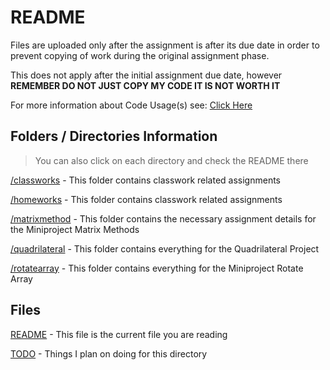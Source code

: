 # README

Files are uploaded only after the assignment is after its due date in order to prevent copying of work during the original assignment phase.

This does not apply after the initial assignment due date, however **REMEMBER DO NOT JUST COPY MY CODE IT IS NOT WORTH IT**

For more information about Code Usage(s) see: [Click Here](../LICENSE.md)

## Folders / Directories Information
> You can also click on each directory and check the README there 

[/classworks](/classwork) - This folder contains classwork related assignments

[/homeworks](/homeworks) - This folder contains classwork related assignments

[/matrixmethod](/matrixmethod) - This folder contains the necessary assignment details for the Miniproject Matrix Methods

[/quadrilateral](/quadrilateral) - This folder contains everything for the Quadrilateral Project 

[/rotatearray](/rotatearray) - This folder contains everything for the Miniproject Rotate Array

## Files
[README](./README.md) - This file is the current file you are reading

[TODO](./TODO) - Things I plan on doing for this directory

